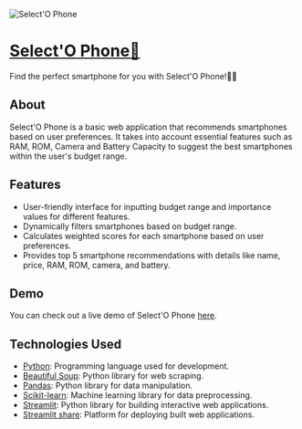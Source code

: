 ![Select'O Phone](https://github.com/PataleAkhil/selectOphone/assets/111335903/d4041563-4cb7-40e5-85ee-f794f7fbcf70)
# [Select'O Phone📱](https://selectophone.streamlit.app/)
<p align="left">Find the perfect smartphone for you with Select'O Phone!🎯💯</p>

## About
Select'O Phone is a basic web application that recommends smartphones based on user preferences. It takes into account essential features such as RAM, ROM, Camera and Battery Capacity to suggest the best smartphones within the user's budget range.

## Features
- User-friendly interface for inputting budget range and importance values for different features.
- Dynamically filters smartphones based on budget range.
- Calculates weighted scores for each smartphone based on user preferences.
- Provides top 5 smartphone recommendations with details like name, price, RAM, ROM, camera, and battery.

## Demo
You can check out a live demo of Select'O Phone [here](https://selectophone.streamlit.app/).

## Technologies Used
- [Python](https://www.python.org/): Programming language used for development.
- [Beautiful Soup](https://www.crummy.com/software/BeautifulSoup/): Python library for web scraping.
- [Pandas](https://pandas.pydata.org/): Python library for data manipulation.
- [Scikit-learn](https://scikit-learn.org/): Machine learning library for data preprocessing.
- [Streamlit](https://streamlit.io/): Python library for building interactive web applications.
- [Streamlit share](https://share.streamlit.io/): Platform for deploying built web applications.
